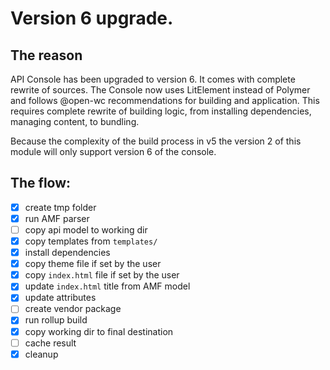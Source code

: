 # Version 6 upgrade.

## The reason

API Console has been upgraded to version 6. It comes with complete rewrite of sources.
The Console now uses LitElement instead of Polymer and follows @open-wc recommendations for building and application. This requires complete rewrite of building logic, from installing dependencies, managing content, to bundling.

Because the complexity of the build process in v5 the version 2 of this module will only support version 6 of the console.


## The flow:

-   [x] create tmp folder
-   [x] run AMF parser
-   [ ] copy api model to working dir
-   [x] copy templates from `templates/`
-   [x] install dependencies
-   [x] copy theme file if set by the user
-   [x] copy `index.html` file if set by the user
-   [x] update `index.html` title from AMF model
-   [x] update attributes
-   [ ] create vendor package
-   [x] run rollup build
-   [x] copy working dir to final destination
-   [ ] cache result
-   [x] cleanup
